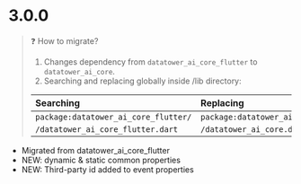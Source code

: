 # 3.0.0

> &#x2753; How to migrate?
> 1. Changes dependency from `datatower_ai_core_flutter` to `datatower_ai_core`.
> 2. Searching and replacing globally inside /lib directory:
> 
> | Searching                            | Replacing                    |
> |:-------------------------------------|:-----------------------------|
> | `package:datatower_ai_core_flutter/` | `package:datatower_ai_core/` |
> | `/datatower_ai_core_flutter.dart`    | `/datatower_ai_core.dart`    |

* Migrated from datatower_ai_core_flutter
* NEW: dynamic & static common properties
* NEW: Third-party id added to event properties